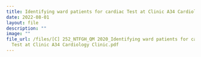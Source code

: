 ```yaml
---
title: Identifying ward patients for cardiac Test at Clinic A34 Cardiology Clinic
date: 2022-08-01
layout: file
description: ""
image: ""
file_url: /files/[C] 252_NTFGH_QM 2020_Identifying ward patients for cardiac
  Test at Clinic A34 Cardiology Clinic.pdf
---
```

